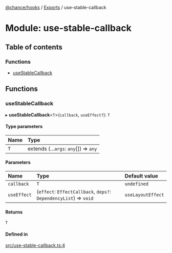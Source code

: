 [@chance/hooks](../README.md) / [Exports](../modules.md) / use-stable-callback

# Module: use-stable-callback

## Table of contents

### Functions

- [useStableCallback](use_stable_callback.md#usestablecallback)

## Functions

### useStableCallback

▸ **useStableCallback**<`T`\>(`callback`, `useEffect?`): `T`

#### Type parameters

| Name | Type |
| :------ | :------ |
| `T` | extends (...`args`: `any`[]) => `any` |

#### Parameters

| Name | Type | Default value |
| :------ | :------ | :------ |
| `callback` | `T` | `undefined` |
| `useEffect` | (`effect`: `EffectCallback`, `deps?`: `DependencyList`) => `void` | `useLayoutEffect` |

#### Returns

`T`

#### Defined in

[src/use-stable-callback.ts:4](https://github.com/chaance/hooks/blob/f07c99b/src/use-stable-callback.ts#L4)
